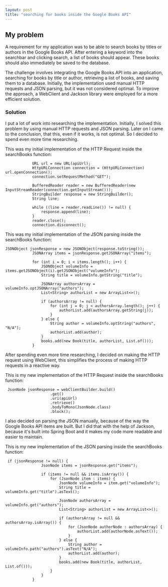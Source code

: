 ```yaml
---
layout: post
title: "searching for books inside the Google Books API"
---
```

## My problem
A requirement for my application was to be able to search books by titles or authors in the Google Books API. After entering a keyword into the searchbar and clicking search, a list of books should appear. These books should also immediately be saved to the database.

The challenge involves integrating the Google Books API into an application, searching for books by title or author, retrieving a list of books, and saving them to a database. Initially, the implementation used manual HTTP requests and JSON parsing, but it was not considered optimal. To improve the approach, a WebClient and Jackson library were employed for a more efficient solution.

### Solution
I put a lot of work into researching the implementation. Initially, I solved this problem by using manual HTTP requests and JSON parsing. Later on I came to the conclusion, that this, even if it works, is not optimal. So I decided to spend even more time researching.

This was my initial implementation of the HTTP Request inside the searchBooks function:
```
            URL url = new URL(apiUrl);
            HttpURLConnection connection = (HttpURLConnection) url.openConnection();
            connection.setRequestMethod("GET");

            BufferedReader reader = new BufferedReader(new InputStreamReader(connection.getInputStream()));
            StringBuilder response = new StringBuilder();
            String line;

            while ((line = reader.readLine()) != null) {
                response.append(line);
            }
            reader.close();
            connection.disconnect();
```
This was my initial implementation of the JSON parsing inside the searchBooks function:
```
JSONObject jsonResponse = new JSONObject(response.toString());
            JSONArray items = jsonResponse.getJSONArray("items");

            for (int i = 0; i < items.length(); i++) {
                JSONObject volumeInfo = items.getJSONObject(i).getJSONObject("volumeInfo");
                String title = volumeInfo.getString("title");

                JSONArray authorsArray = volumeInfo.optJSONArray("authors");
                List<String> authorList = new ArrayList<>();

                if (authorsArray != null) {
                    for (int j = 0; j < authorsArray.length(); j++) {
                        authorList.add(authorsArray.getString(j));
                    }
                } else {
                    String author = volumeInfo.optString("authors", "N/A");
                    authorList.add(author);
                }
                books.add(new Book(title, authorList, List.of()));
            }
```
After spending even more time researching, I decided on making the HTTP request using WebClient, this simplifies the process of making HTTP requests in a reactive way.

This is my new implementation of the HTTP Request inside the searchBooks function:
```
 JsonNode jsonResponse = webClientBuilder.build()
                    .get()
                    .uri(apiUrl)
                    .retrieve()
                    .bodyToMono(JsonNode.class)
                    .block();
```
I also decided on parsing the JSON manually, because of the way the Google Books API items are built. But I did that with the help of Jackson, because it's built into Spring Boot and it makes my code more readable and easier to maintain.

This is my new implementation of the JSON parsing inside the searchBooks function:
```
 if (jsonResponse != null) {
                JsonNode items = jsonResponse.get("items");

                if (items != null && items.isArray()) {
                    for (JsonNode item : items) {
                        JsonNode volumeInfo = item.get("volumeInfo");
                        String title = volumeInfo.get("title").asText();

                        JsonNode authorsArray = volumeInfo.get("authors");
                        List<String> authorList = new ArrayList<>();

                        if (authorsArray != null && authorsArray.isArray()) {
                            for (JsonNode authorNode : authorsArray) {
                                authorList.add(authorNode.asText());
                            }
                        } else {
                            String author = volumeInfo.path("authors").asText("N/A");
                            authorList.add(author);
                        }
                        books.add(new Book(title, authorList, List.of()));
                    }
                }
            }
```